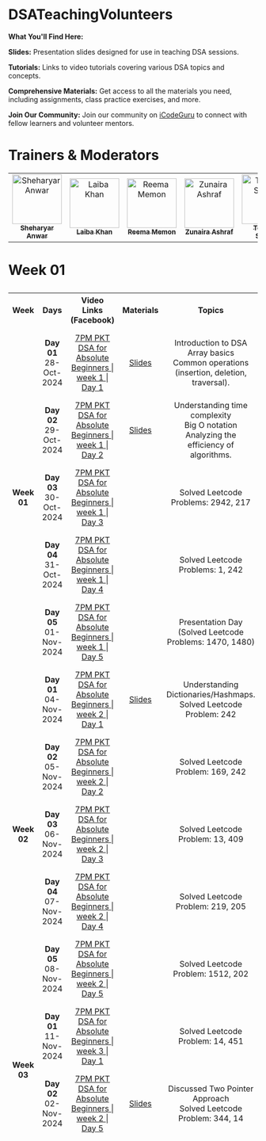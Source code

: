 # DSATeachingVolunteers

**What You'll Find Here:**

**Slides:** Presentation slides designed for use in teaching DSA sessions.

**Tutorials:** Links to video tutorials covering various DSA topics and concepts.

**Comprehensive Materials:** Get access to all the materials you need, including assignments, class practice exercises, and more.

**Join Our Community:** Join our community on [iCodeGuru](www.icode.guru/join) to connect with fellow learners and volunteer mentors.

# Trainers & Moderators

<table>
    <tbody>
        <tr>
            <td align="center">
                <a href="https://github.com/SheharyarAnwar">
                    <img src="https://avatars.githubusercontent.com/u/43964105?v=4" width="100px;" alt="Sheharyar Anwar"/>
                    <br />
                    <sub><b>Sheharyar Anwar</b></sub>
                </a> 
            </td>
            <td align="center">
                <a href="https://github.com/LaibaKhan112">
                    <img src="https://avatars.githubusercontent.com/u/154888503?v=4" width="100px;" alt="Laiba Khan"/>
                    <br />
                    <sub><b>Laiba Khan</b></sub>
                </a> 
            </td>
            <td align="center">
                <a href="https://github.com/reemamemon">
                    <img src="https://avatars.githubusercontent.com/u/154791336?v=4" width="100px;" alt="Reema Memon"/>
                    <br />
                    <sub><b>Reema Memon</b></sub>
                </a> 
            </td>
            <td align="center">
                <a href="Your Github URL Here">
                    <img src="Your Image/Avatar Url Here" width="100px;" alt="Zunaira Ashraf"/>
                    <br />
                    <sub><b>Zunaira Ashraf</b></sub>
                </a> 
            </td>
            <td align="center">
                <a href="https://github.com/TouqeerShahid951">
                    <img src="https://avatars.githubusercontent.com/u/73354832?v=4" width="100px;" alt="Touqeer Shahid"/>
                    <br />
                    <sub><b>Touqeer Shahid</b></sub>
                </a> 
            </td>
        </tr> 
    </tbody>
</table>

# Week 01
<table style="border-collapse: separate; border-spacing: 0 10px;">
    <tbody>
        <tr>
            <th>Week</th>
            <th>Days</th>
            <th>Video Links (Facebook)</th>
            <th>Materials</th>
            <th>Topics</th>
            <th align="center">Trainer Name</th>
        </tr>
        <tr>
            <td align="center" rowspan="5"><b>Week 01</b></td>
            <td align="center"><b>Day 01</b><br>28-Oct-2024</td>
            <td align="center"><a href="https://fb.watch/vwH6w6S1qD/">7PM PKT DSA for Absolute Beginners | week 1 | Day 1</a></td>
            <td align="center"><a href="https://docs.google.com/presentation/d/1PfieuQDT6p_lkF2dzPNp9hzykvfch67f/edit?usp=sharing&ouid=102760939971131448070&rtpof=true&sd=true">Slides</a></td>
            <td align="center">Introduction to DSA<br>Array basics<br>Common operations (insertion, deletion, traversal).</td>
            <td align="center"><a href="https://www.linkedin.com/in/laiba-khan-325ba623a/">Laiba Khan</a></td>
        </tr>
        <tr>
            <td align="center"><b>Day 02</b><br>29-Oct-2024</td>
            <td align="center"><a href="https://fb.watch/vwICJ25wfB/">7PM PKT DSA for Absolute Beginners | week 1 | Day 2</a></td>
            <td align="center"><a href="https://docs.google.com/presentation/d/1cdWKdr1O_Ge2iY3Mp3WMWIjWryOH_K3qB2yGzEs5fSo/edit?usp=sharing">Slides</a></td>
            <td align="center">Understanding time complexity<br>Big O notation<br>Analyzing the efficiency of algorithms.</td>
            <td align="center"><a href="https://www.linkedin.com/in/sheharyar-anwar/">Sheharyar Anwar</a></td>
        </tr>
        <tr>
            <td align="center"><b>Day 03</b><br>30-Oct-2024</td>
            <td align="center"><a href="https://web.facebook.com/share/v/N1snbfhxvjZoVekx/">7PM PKT DSA for Absolute Beginners | week 1 | Day 3</a></td>
            <td align="center"></td>
            <td align="center">Solved Leetcode Problems: 2942, 217</td>
            <td align="center"><a href="https://www.linkedin.com/in/sheharyar-anwar/">Sheharyar Anwar</a> & <a href="https://github.com/LaibaKhan112">Laiba Khan</a></td>
        </tr>
        <tr>
            <td align="center"><b>Day 04</b><br>31-Oct-2024</td>
            <td align="center"><a href="https://web.facebook.com/share/v/cd6cG7XgQ9PoWA4j/">7PM PKT DSA for Absolute Beginners | week 1 | Day 4</a></td>
            <td align="center"></td>
            <td align="center">Solved Leetcode Problems: 1, 242</td>
            <td align="center"><a href="https://www.linkedin.com/in/sheharyar-anwar/">Sheharyar Anwar</a> & <a href="https://github.com/LaibaKhan112">Laiba Khan</a></td>
        </tr>
        <tr>
            <td align="center"><b>Day 05</b><br>01-Nov-2024</td>
            <td align="center"><a href="https://www.facebook.com/share/v/6fuhYvE63BtRtnM3/">7PM PKT DSA for Absolute Beginners | week 1 | Day 5</a></td>
            <td align="center"></td>
            <td align="center">Presentation Day <br>(Solved Leetcode Problems: 1470, 1480)</td>
            <td align="center"><a href="https://www.linkedin.com/in/sheharyar-anwar/">Sheharyar Anwar</a> & <a href="https://github.com/LaibaKhan112">Laiba Khan</a></td>
        </tr>
        <tr>
            <td align="center" rowspan="5"><b>Week 02</b></td>
            <td align="center"><b>Day 01</b><br>04-Nov-2024</td>
            <td align="center"><a href="https://www.facebook.com/share/v/Y5UQKyNGqUZJSbEG/">7PM PKT DSA for Absolute Beginners | week 2 | Day 1</a></td>
            <td align="center"><a href="https://docs.google.com/presentation/d/112zEVe8tp73MBM-4GHAoE9LQnwVZ8b3BpIRXFYHGLTY/edit?usp=sharing">Slides</a></td>
            <td align="center">Understanding Dictionaries/Hashmaps.<br>Solved Leetcode Problem: 242</td>
            <td align="center"><a href="https://www.linkedin.com/in/sheharyar-anwar/">Sheharyar Anwar</a> & <a href="https://github.com/LaibaKhan112">Laiba Khan</a></td>
        </tr>
        <tr>
            <td align="center"><b>Day 02</b><br>05-Nov-2024</td>
            <td align="center"><a href="https://www.facebook.com/share/v/Lnx3RxjW3Tpq9BAR/">7PM PKT DSA for Absolute Beginners | week 2 | Day 2</a></td>
            <td align="center"></td>
            <td align="center">Solved Leetcode Problem: 169, 242</td>
            <td align="center"><a href="https://www.linkedin.com/in/sheharyar-anwar/">Sheharyar Anwar</a> & <a href="https://github.com/LaibaKhan112">Laiba Khan</a></td>
        </tr>
        <tr>
            <td align="center"><b>Day 03</b><br>06-Nov-2024</td>
            <td align="center"><a href="https://web.facebook.com/share/v/12DKB3jYFhV/">7PM PKT DSA for Absolute Beginners | week 2 | Day 3</a></td>
            <td align="center"></td>
            <td align="center">Solved Leetcode Problem: 13, 409</td>
            <td align="center"><a href="https://www.linkedin.com/in/sheharyar-anwar/">Sheharyar Anwar</a> & <a href="https://github.com/LaibaKhan112">Laiba Khan</a></td>
        </tr>
         <tr>
            <td align="center"><b>Day 04</b><br>07-Nov-2024</td>
            <td align="center"><a href="https://www.facebook.com/share/v/15GPpsYWVS/">7PM PKT DSA for Absolute Beginners | week 2 | Day 4</a></td>
            <td align="center"></td>
            <td align="center">Solved Leetcode Problem: 219, 205</td>
            <td align="center"><a href="https://www.linkedin.com/in/sheharyar-anwar/">Sheharyar Anwar</a> & <a href="https://github.com/LaibaKhan112">Laiba Khan</a></td>
        </tr>
         <tr>
            <td align="center"><b>Day 05</b><br>08-Nov-2024</td>
            <td align="center"><a href="https://www.facebook.com/share/v/19UFMrLFAc/">7PM PKT DSA for Absolute Beginners | week 2 | Day 5</a></td>
            <td align="center"></td>
            <td align="center">Solved Leetcode Problem: 1512, 202</td>
            <td align="center"><a href="https://www.linkedin.com/in/sheharyar-anwar/">Sheharyar Anwar</a></td>
        </tr>
        <tr>
            <td align="center" rowspan="5"><b>Week 03</b></td>
            <td align="center"><b>Day 01</b><br>11-Nov-2024</td>
            <td align="center"><a href="https://www.facebook.com/share/v/1BJWqh6qwE/">7PM PKT DSA for Absolute Beginners | week 3 | Day 1</a></td>
            <td align="center"></td>
            <td align="center">Solved Leetcode Problem: 14, 451</td>
            <td align="center"><a href="https://www.linkedin.com/in/sheharyar-anwar/">Sheharyar Anwar</a> & <a href="https://github.com/LaibaKhan112">Laiba Khan</a></td>
        </tr>
         <tr>
            <td align="center"><b>Day 02</b><br>02-Nov-2024</td>
            <td align="center"><a href="https://www.facebook.com/share/v/14CXbbFmqL/">7PM PKT DSA for Absolute Beginners | week 2 | Day 5</a></td>
            <td align="center"><a href="https://drive.google.com/file/d/1DdhuL8EL72rEg0Yup8KJfN0vRCPt3mEs/view">Slides</a></td>
            <td align="center">Discussed Two Pointer Approach <br> Solved Leetcode Problem: 344, 14</td>
            <td align="center"><a href="https://www.linkedin.com/in/sheharyar-anwar/">Sheharyar Anwar</a> & <a href="https://github.com/LaibaKhan112">Laiba Khan</a></td>
        </tr>
    </tbody>
</table>
